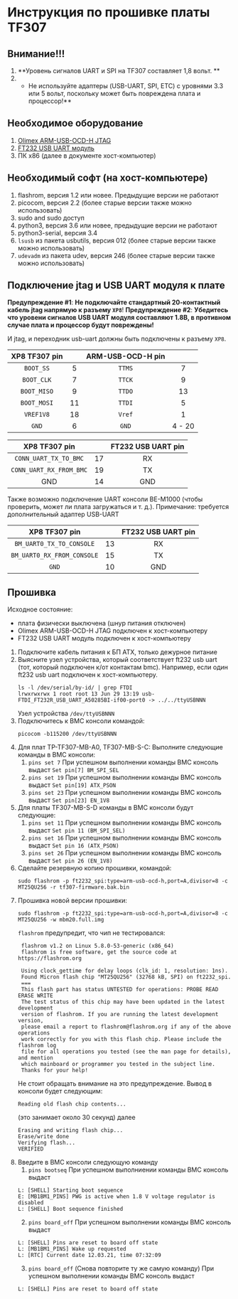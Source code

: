 # Инструкция по прошивке платы TF307

## Внимание!!!

1. **Уровень сигналов UART и SPI на TF307 составляет 1,8 вольт. ** 
2. * Не используйте адаптеры (USB-UART, SPI, ETC) с уровнями 3.3 или 5 вольт, поскольку может быть повреждена плата и процессор!**


## Необходимое оборудование

1. [Olimex ARM-USB-OCD-H JTAG](https://www.olimex.com/Products/ARM/JTAG/ARM-USB-OCD-H)
2. [FT232 USB UART модуль](https://www.chipdip.ru/product/ft232-usb-uart-board-type-a)
3. ПК х86 (далее в документе хост-компьютер)


## Необходимый софт (на хост-компьютере)

1. flashrom, версия 1.2 или новее. Предыдущие версии не работают
2. picocom, версия 2.2 (более старые версии также можно использовать)
3. sudo and sudo доступ
4. python3, версия 3.6 или новее, предыдущие версии не работают
5. python3-serial, версия 3.4
6. `lsusb` из пакета usbutils, версия 012 (более старые версии также можно использовать)
7. `udevadm` из пакета udev, версия 246 (более старые версии также можно использовать)


## Подключение jtag и USB UART модуля к плате

**Предупреждение #1**: **Не подключайте стандартный 20-контактный кабель jtag напрямую к разъему `XP8`**!
**Предупреждение #2**: **Убедитесь что уровени сигналов USB UART модуля составляют 1.8В, в противном случае плата и процессор будут повреждены!**

И jtag, и переходник usb-uart должны быть подключены к разъему `XP8`.


| XP8 TF307 pin |       |  ARM-USB-OCD-H pin  |        |
| :-----------: | :---: | :-----------------: | :----: |
|  `BOOT_SS`    |   5   |      `TTMS`         |   7    |
|  `BOOT_CLK`   |   7   |      `TTCK`         |   9    |
|  `BOOT_MISO`  |   9   |      `TTDO`         |   13   |
|  `BOOT_MOSI`  |   11  |      `TTDI`         |   5    |
|  `VREF1V8`    |   18  |      `Vref`         |   1    |
|  `GND`        |   6   |      `GND`          | 4 - 20 |


|     XP8 TF307 pin        |       | FT232 USB UART pin |
| :----------------------: | :---: | :----------------: |
|  `CONN_UART_TX_TO_BMC`   |   17  |       RX           |
|  `CONN_UART_RX_FROM_BMC` |   19  |       TX           |
|   GND                    |   14  |       GND          |


Также возможно подключение UART консоли BE-M1000 
(чтобы проверить, может ли плата загружаться и т. д.).
Примечание: требуется дополнительный адаптер USB-UART 

|     XP8 TF307 pin           |       | FT232 USB UART pin |
| :-------------------------: | :---: | :----------------: |
|  `BM_UART0_TX_TO_CONSOLE`   |   13  |       RX           |
|  `BM_UART0_RX_FROM_CONSOLE` |   15  |       TX           |
|  `GND`                      |   10  |       GND          |


## Прошивка

Исходное состояние: 

* плата физически выключена (шнур питания отключен) 
* Olimex ARM-USB-OCD-H JTAG подключен к хост-компьютеру 
* FT232 USB UART модуль подключен к хост-компьютеру


1. Подключите кабель питания к БП ATX, только дежурное питание
2. Выясните узел устройства, который соответствует ft232 usb uart (тот, который подключен к/от контактам bmc).
   Например, если один ft232 usb uart подключен к хост-компьютеру.
   ```
   ls -l /dev/serial/by-id/ | grep FTDI
   lrwxrwxrwx 1 root root 13 Jun 29 13:19 usb-FTDI_FT232R_USB_UART_A50285BI-if00-port0 -> ../../ttyUSBNNN
   ```
   Узел устройства `/dev/ttyUSBNNN`
3. Подключитесь к BMC консоли командой:
   ```
   picocom -b115200 /dev/ttyUSBNNN
   ```
4. Для плат TP-TF307-MB-A0, TF307-MB-S-C: Выполните следующие команды в BMC консоли:
   1. `pins set 7`
   При успешном выполнении команды BMC консоль выдаст `Set pin[7] BM_SPI_SEL`
   2. `pins set 19`
   При успешном выполнении команды BMC консоль выдаст `Set pin[19] ATX_PSON`
   3. `pins set 23`
   При успешном выполнении команды BMC консоль выдаст `Set pin[23] EN_1V8`
5. Для платы TF307-MB-S-D команды в BMC консоли будут следующие:
   1. `pins set 11`
   При успешном выполнении команды BMC консоль выдаст `Set pin 11 (BM_SPI_SEL)`
   2. `pins set 16`
   При успешном выполнении команды BMC консоль выдаст `Set pin 16 (ATX_PSON)`
   3. `pins set 26`
   При успешном выполнении команды BMC консоль выдаст `Set pin 26 (EN_1V8)`
6. Сделайте резервную копию прошивки, командой:
   ```
   sudo flashrom -p ft2232_spi:type=arm-usb-ocd-h,port=A,divisor=8 -c MT25QU256 -r tf307-firmware.bak.bin
   ```
7. Прошивка новой версии прошивки:
   ```
   sudo flashrom -p ft2232_spi:type=arm-usb-ocd-h,port=A,divisor=8 -c MT25QU256 -w mbm20.full.img
   ```
   `flashrom` предупредит, что чип не тестировался:
   ```
    flashrom v1.2 on Linux 5.8.0-53-generic (x86_64)
    flashrom is free software, get the source code at https://flashrom.org

    Using clock_gettime for delay loops (clk_id: 1, resolution: 1ns).
    Found Micron flash chip "MT25QU256" (32768 kB, SPI) on ft2232_spi.
    ===
    This flash part has status UNTESTED for operations: PROBE READ ERASE WRITE
    The test status of this chip may have been updated in the latest development
    version of flashrom. If you are running the latest development version,
    please email a report to flashrom@flashrom.org if any of the above operations
    work correctly for you with this flash chip. Please include the flashrom log
    file for all operations you tested (see the man page for details), and mention
    which mainboard or programmer you tested in the subject line.
    Thanks for your help!
   ```
   Не стоит обращать внимание на это предупреждение.
   Вывод в консоли будет следующим:
   ```
   Reading old flash chip contents...
   ```
   (это занимает около 30 секунд)
   далее
   ```
   Erasing and writing flash chip...
   Erase/write done
   Verifying flash...
   VERIFIED
   ```
8. Введите в BMC консоли следующую команду
   1. `pins bootseq`
   При успешном выполниении команды BMC консоль выдаст
   ```
   L: [SHELL] Starting boot sequence
   E: [MB1BM1_PINS] PWG is active when 1.8 V voltage regulator is disabled
   L: [SHELL] Boot sequence finished
   ```
   2. `pins board_off`
   При успешном выполнении команды BMC консоль выдаст
   ```
   L: [SHELL] Pins are reset to board off state
   L: [MB1BM1_PINS] Wake up requested
   L: [RTC] Current date 12.03.21, time 07:32:09
   ```
   3. `pins board_off` (Снова повторите ту же самую команду)
   При успешном выполнении команды BMC консоль выдаст
   ```
   L: [SHELL] Pins are reset to board off state
   ```
